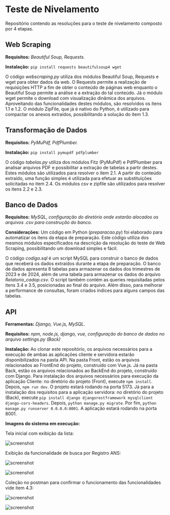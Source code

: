 # Teste de Nivelamento
Repositório contendo as resoluções para o teste de nivelamento composto por 4 etapas.

## Web Scraping

**Requisitos:** _Beautiful Soup, Requests._

**Instalação:**
``` pip install requests beautifulsoup4 wget ```

O código _webscraping.py_ utiliza dos módulos Beautiful Soup, Requests e wget para obter dados da web. O Requests permite a realização de requisições HTTP a fim de obter o conteúdo de páginas web enquanto o Beautiful Soup permite a análise e a extração do tal conteúdo. Já o módulo wget permite o download com visualização dinâmica dos arquivos. Aproveitando das funcionalidades destes módulos, são resolvidos os itens 1.1 e 1.2. O módulo ZipFile, que já é nativo do Python, é utilizado para compactar os anexos extraídos, possibilitando a solução do item 1.3. 

## Transformação de Dados

**Requisitos:** _PyMuPdf, PdfPlumber._

**Instalação:**
``` pip install pymupdf pdfplumber ```

O código _tabelas.py_ utiliza dos módulos Fitz (PyMuPdf) e PdfPlumber para analisar arquivos PDF e possibilitar a extração de tabelas a partir destes. Estes módulos são utilizados para resolver o item 2.1. A partir do conteúdo extraído, uma função simples é utilizada para efetuar as substituições solicitadas no item 2.4. Os módulos csv e zipfile são utilizados para resolver os itens 2.2 e 2.3.

## Banco de Dados

**Requisitos:** _MySQL, configuração do diretório onde estarão alocados os arquivos .csv para construção do banco._

**Considerações:** Um código em Python (_preparacao.py_) foi elaborado para automatizar os itens da etapa de preparação. Este código utiliza dos mesmos módulos especificados na descrição da resolução do teste de Web Scraping, possibilitando um download simples e fácil.

O código _codigo.sql_ é um script MySQL para construir o banco de dados que receberá os dados extraídos durante a etapa de preparação. O banco de dados apresenta 8 tabelas para armazenar os dados dos trimestres de 2023 e de 2024, além de uma tabela para armazenar os dados do arquivo _Relatorio_cadop.csv_. O script também contém as queries requisitadas pelos itens 3.4 e 3.5, posicionadas ao final do arquivo. Além disso, para melhorar a performance de consultas, foram criados índices para alguns campos das tabelas.

## API

**Ferramentas:** _Django, Vue.js, MySQL._

**Requisitos:** _npm, node.js, django, vue, configuração do banco de dados no arquivo settings.py (Back)_

**Instalação:** Ao clonar este repositório, os arquivos necessários para a execução de ambas as aplicações cliente e servidora estarão disponibilizados na pasta API. Na pasta Front, estão os arquivos relacionados ao FrontEnd do projeto, construído com Vue.js. Já na pasta Back, estão os arquivos relacionados ao BackEnd do projeto, construído com Django. Para instalação dos arquivos necessários para execução da aplicação Cliente: no diretório do projeto (Front), execute ``` npm install ```. Depois, ``` npm run dev ```. O projeto estará rodando na porta 5173. Já para a instalação dos requisitos para a aplicação servidora: no diretório do projeto (Back), execute ```pip install django djangorestframework mysqlclient django-cors-headers```. Depois, ```python manage.py migrate```. Por fim,  ```python manage.py runserver 0.0.0.0:8001```. A aplicação estará rodando na porta 8001.

**Imagens do sistema em execução:**

Tela inicial com exibição da lista:

![screenshot](docs/images/print1.png)


Exibição da funcionalidade de busca por Registro ANS:

![screenshot](docs/images/print2.png)

![screenshot](docs/images/print3.png)

Coleção no postman para confirmar o funcionamento das funcionalidades vide item 4.3:

![screenshot](docs/images/postman1.png)

![screenshot](docs/images/postman2.png)
